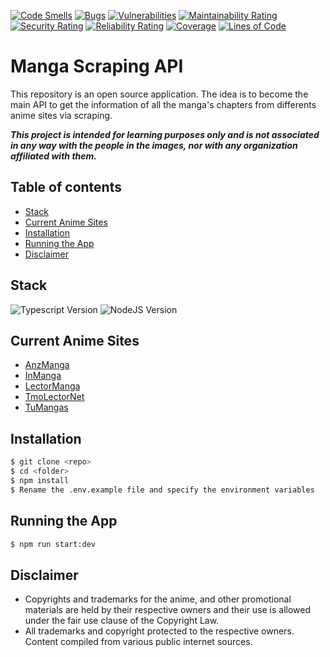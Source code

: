 [![Code Smells](https://sonarcloud.io/api/project_badges/measure?project=Fillikenes_webscraping-api&metric=code_smells)](https://sonarcloud.io/summary/new_code?id=Fillikenes_webscraping-api)
[![Bugs](https://sonarcloud.io/api/project_badges/measure?project=Fillikenes_webscraping-api&metric=bugs)](https://sonarcloud.io/summary/new_code?id=Fillikenes_webscraping-api)
[![Vulnerabilities](https://sonarcloud.io/api/project_badges/measure?project=Fillikenes_webscraping-api&metric=vulnerabilities)](https://sonarcloud.io/summary/new_code?id=Fillikenes_webscraping-api)
[![Maintainability Rating](https://sonarcloud.io/api/project_badges/measure?project=Fillikenes_webscraping-api&metric=sqale_rating)](https://sonarcloud.io/summary/new_code?id=Fillikenes_webscraping-api)
[![Security Rating](https://sonarcloud.io/api/project_badges/measure?project=Fillikenes_webscraping-api&metric=security_rating)](https://sonarcloud.io/summary/new_code?id=Fillikenes_webscraping-api)
[![Reliability Rating](https://sonarcloud.io/api/project_badges/measure?project=Fillikenes_webscraping-api&metric=reliability_rating)](https://sonarcloud.io/summary/new_code?id=Fillikenes_webscraping-api)
[![Coverage](https://sonarcloud.io/api/project_badges/measure?project=Fillikenes_webscraping-api&metric=coverage)](https://sonarcloud.io/summary/new_code?id=Fillikenes_webscraping-api)
[![Lines of Code](https://sonarcloud.io/api/project_badges/measure?project=Fillikenes_webscraping-api&metric=ncloc)](https://sonarcloud.io/summary/new_code?id=Fillikenes_webscraping-api)

# Manga Scraping API

This repository is an open source application. The idea is to become the main API to get the information of all the manga's chapters from differents anime sites via scraping.

***This project is intended for learning purposes only and is not associated in any way with the people in the images, nor with any organization affiliated with them.***

## Table of contents
- [Stack](#stack)
- [Current Anime Sites](#current-anime-sites)
- [Installation](#installation)
- [Running the App](#running-the-app)
- [Disclaimer](#disclaimer)

<div id='stack'/>

## Stack

<p align="left">
    <img src="https://img.shields.io/badge/Typescript--blue?style=flat&logo=typescript" alt="Typescript Version">
    <img src="https://img.shields.io/badge/Nodejs--green?style=flat&logo=node.js" alt="NodeJS Version">
</p>

<div id='current-anime-sites'/>

## Current Anime Sites

- [AnzManga](https://www.anzmangashd.com/)
- [InManga](https://inmanga.com/)
- [LectorManga](https://lectormanga.fun/)
- [TmoLectorNet](https://tmolector.net/)
- [TuMangas](https://tumangas.net/)

<div id='installation'/>

## Installation

```bash
$ git clone <repo>
$ cd <folder>
$ npm install
$ Rename the .env.example file and specify the environment variables
```

<div id='running-the-app'/>

## Running the App

```bash
$ npm run start:dev
```

<div id='disclaimer'/>

## Disclaimer

- Copyrights and trademarks for the anime, and other promotional materials are held by their respective owners and their use is allowed under the fair use clause of the Copyright Law.
- All trademarks and copyright protected to the respective owners. Content compiled from various public internet sources.
